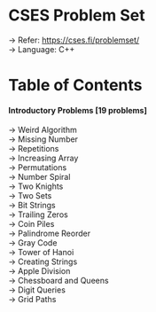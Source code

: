 # CSES Problem Set
-> Refer: https://cses.fi/problemset/ <br>
-> Language: C++ 

# Table of Contents

#### Introductory Problems [19 problems] <br>
-> Weird Algorithm  <br>
-> Missing Number  <br>
-> Repetitions  <br>
-> Increasing Array  <br>
-> Permutations  <br>
-> Number Spiral  <br>
-> Two Knights  <br>
-> Two Sets  <br>
-> Bit Strings  <br>
-> Trailing Zeros  <br>
-> Coin Piles <br>
-> Palindrome Reorder <br>
-> Gray Code  <br>
-> Tower of Hanoi  <br>
-> Creating Strings <br>
-> Apple Division <br>
-> Chessboard and Queens <br>
-> Digit Queries  <br>
-> Grid Paths <br>

